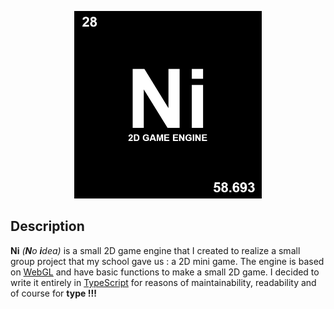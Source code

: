 <p align="center">
  <img width="300" src="./img/Ni_Logo.png">
</p>

## Description
**Ni** *(**N**o **i**dea)* is a small 2D game engine that I created to realize a small group project that my school gave us : a 2D mini game. The engine is based on [WebGL](https://developer.mozilla.org/fr/docs/Web/API/WebGL_API) and have basic functions to make a small 2D game. I decided to write it entirely in [TypeScript](https://www.typescriptlang.org/) for reasons of maintainability, readability and of course for **type !!!**